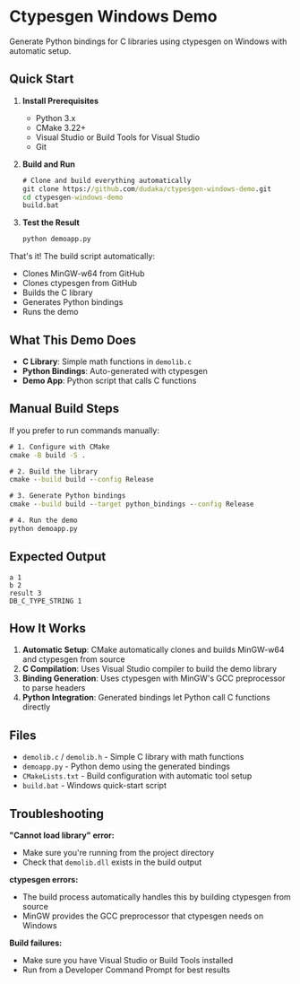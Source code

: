 # Ctypesgen Windows Demo

Generate Python bindings for C libraries using ctypesgen on Windows with automatic setup.

## Quick Start

1. **Install Prerequisites**
   - Python 3.x
   - CMake 3.22+
   - Visual Studio or Build Tools for Visual Studio
   - Git

2. **Build and Run**
   ```cmd
   # Clone and build everything automatically
   git clone https://github.com/dudaka/ctypesgen-windows-demo.git
   cd ctypesgen-windows-demo
   build.bat
   ```

3. **Test the Result**
   ```cmd
   python demoapp.py
   ```

That's it! The build script automatically:
- Clones MinGW-w64 from GitHub
- Clones ctypesgen from GitHub  
- Builds the C library
- Generates Python bindings
- Runs the demo

## What This Demo Does

- **C Library**: Simple math functions in `demolib.c`
- **Python Bindings**: Auto-generated with ctypesgen
- **Demo App**: Python script that calls C functions

## Manual Build Steps

If you prefer to run commands manually:

```cmd
# 1. Configure with CMake
cmake -B build -S .

# 2. Build the library
cmake --build build --config Release

# 3. Generate Python bindings
cmake --build build --target python_bindings --config Release

# 4. Run the demo
python demoapp.py
```

## Expected Output

```text
a 1
b 2
result 3
DB_C_TYPE_STRING 1
```

## How It Works

1. **Automatic Setup**: CMake automatically clones and builds MinGW-w64 and ctypesgen from source
2. **C Compilation**: Uses Visual Studio compiler to build the demo library
3. **Binding Generation**: Uses ctypesgen with MinGW's GCC preprocessor to parse headers
4. **Python Integration**: Generated bindings let Python call C functions directly

## Files

- `demolib.c` / `demolib.h` - Simple C library with math functions
- `demoapp.py` - Python demo using the generated bindings
- `CMakeLists.txt` - Build configuration with automatic tool setup
- `build.bat` - Windows quick-start script

## Troubleshooting

**"Cannot load library" error:**

- Make sure you're running from the project directory
- Check that `demolib.dll` exists in the build output

**ctypesgen errors:**

- The build process automatically handles this by building ctypesgen from source
- MinGW provides the GCC preprocessor that ctypesgen needs on Windows

**Build failures:**

- Make sure you have Visual Studio or Build Tools installed
- Run from a Developer Command Prompt for best results

